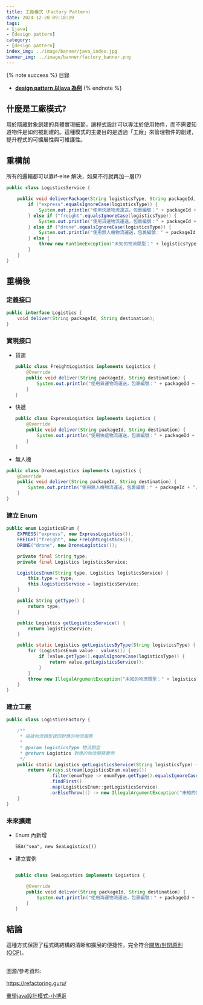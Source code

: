 ```yaml
---
title: 工廠模式（Factory Pattern）
date: 2024-12-20 09:18:19
tags:
- [java]
- [design pattern]
category:
- [design pattern]
index_img: ../image/banner/java_index.jpg
banner_img: ../image/banner/factory_banner.png
---
```

{% note success %}
目錄
- **[design pattern 以java 為例](../../../../2024/03/30/design-pattern#創建型模式（Creational-Patterns）)**
{% endnote %}

## 什麼是工廠模式?
用於隱藏對象創建的具體實現細節，讓程式設計可以專注於使用物件，而不需要知道物件是如何被創建的。這種模式的主要目的是透過「工廠」來管理物件的創建，提升程式的可擴展性與可維護性。

## 重構前
所有的邏輯都可以靠if-else 解決，如果不行就再加一層(?)

```java
public class LogisticsService {

    public void deliverPackage(String logisticsType, String packageId, String destination) {
        if ("express".equalsIgnoreCase(logisticsType)) {
            System.out.println("使用快遞物流運送，包裹編號：" + packageId + "，目的地：" + destination);
        } else if ("freight".equalsIgnoreCase(logisticsType)) {
            System.out.println("使用貨運物流運送，包裹編號：" + packageId + "，目的地：" + destination);
        } else if ("drone".equalsIgnoreCase(logisticsType)) {
            System.out.println("使用無人機物流運送，包裹編號：" + packageId + "，目的地：" + destination);
        } else {
            throw new RuntimeException("未知的物流類型：" + logisticsType);
        }
    }
}

```
## 重構後

### 定義接口

```java
public interface Logistics {
    void deliver(String packageId, String destination);
}
```

### 實現接口

- 貨運
    ```java
    public class FreightLogistics implements Logistics {
        @Override
        public void deliver(String packageId, String destination) {
            System.out.println("使用貨運物流運送，包裹編號：" + packageId + "，目的地：" + destination);
        }
    }
    ```
- 快遞
    ```java
    public class ExpressLogistics implements Logistics {
        @Override
        public void deliver(String packageId, String destination) {
            System.out.println("使用快遞物流運送，包裹編號：" + packageId + "，目的地：" + destination);
        }
    }
    
    ```
- 無人機
```java
public class DroneLogistics implements Logistics {
    @Override
    public void deliver(String packageId, String destination) {
        System.out.println("使用無人機物流運送，包裹編號：" + packageId + "，目的地：" + destination);
    }
}
```
### 建立 Enum

```java
public enum LogisticsEnum {
    EXPRESS("express", new ExpressLogistics()),
    FREIGHT("freight", new FreightLogistics()),
    DRONE("drone", new DroneLogistics());

    private final String type;
    private final Logistics logisticsService;

    LogisticsEnum(String type, Logistics logisticsService) {
        this.type = type;
        this.logisticsService = logisticsService;
    }

    public String getType() {
        return type;
    }

    public Logistics getLogisticsService() {
        return logisticsService;
    }

    public static Logistics getLogisticsByType(String logisticsType) {
        for (LogisticsEnum value : values()) {
            if (value.getType().equalsIgnoreCase(logisticsType)) {
                return value.getLogisticsService();
            }
        }
        throw new IllegalArgumentException("未知的物流類型：" + logisticsType);
    }
}
```

### 建立工廠
```java
public class LogisticsFactory {

    /**
     * 根據物流類型返回對應的物流服務
     *
     * @param logisticsType 物流類型
     * @return Logistics 對應的物流服務實例
     */
    public static Logistics getLogisticsService(String logisticsType) {
        return Arrays.stream(LogisticsEnum.values())
                .filter(enumType -> enumType.getType().equalsIgnoreCase(logisticsType))
                .findFirst()
                .map(LogisticsEnum::getLogisticsService)
                .orElseThrow(() -> new IllegalArgumentException("未知的物流類型：" + logisticsType));
    }
}
```

### 未來擴建

- Enum 內新增
    ```text
    SEA("sea", new SeaLogistics())
    ```
- 建立實例
    ```java
    
    public class SeaLogistics implements Logistics {
    
        @Override
        public void deliver(String packageId, String destination) {
            System.out.println("使用海運物流運送，包裹編號：" + packageId + "，目的地：" + destination);
        }
    }
    ```

## 結論

這種方式保證了程式碼結構的清晰和擴展的便捷性，完全符合[開放/封閉原則 (OCP)](../../../../2024/03/30/ocp)。

##
圖源/參考資料: 

https://refactoring.guru/

[重學java設計模式-小博哥](https://bugstack.cn/md/product/book/design-pattern.html)
